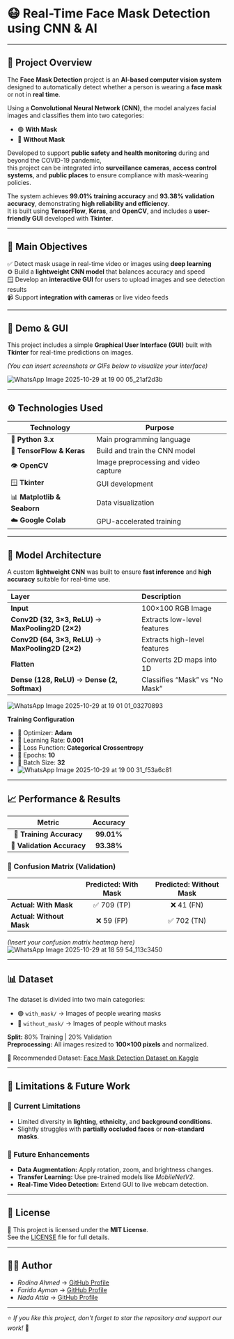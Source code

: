 # 😷 **Real-Time Face Mask Detection using CNN & AI**  
---

## 🧾 **Project Overview**

The **Face Mask Detection** project is an **AI-based computer vision system** designed to automatically detect whether a person is wearing a **face mask** or not in **real time**.  

Using a **Convolutional Neural Network (CNN)**, the model analyzes facial images and classifies them into two categories:
- 🟢 **With Mask**
- 🔴 **Without Mask**

Developed to support **public safety and health monitoring** during and beyond the COVID-19 pandemic,  
this project can be integrated into **surveillance cameras**, **access control systems**, and **public places** to ensure compliance with mask-wearing policies.

The system achieves **99.01% training accuracy** and **93.38% validation accuracy**, demonstrating **high reliability and efficiency**.  
It is built using **TensorFlow**, **Keras**, and **OpenCV**, and includes a **user-friendly GUI** developed with **Tkinter**.

---

## 🎯 **Main Objectives**
✅ Detect mask usage in real-time video or images using **deep learning**  
⚙️ Build a **lightweight CNN model** that balances accuracy and speed  
🪟 Develop an **interactive GUI** for users to upload images and see detection results  
📹 Support **integration with cameras** or live video feeds  

---

## 📸 **Demo & GUI**  
This project includes a simple **Graphical User Interface (GUI)** built with **Tkinter** for real-time predictions on images.  

*(You can insert screenshots or GIFs below to visualize your interface)*  

![WhatsApp Image 2025-10-29 at 19 00 05_21af2d3b](https://github.com/user-attachments/assets/a41edf59-4559-4852-92eb-ad8ed231ac7d)


---

## ⚙️ **Technologies Used**  
| Technology | Purpose |
|-------------|----------|
| 🐍 **Python 3.x** | Main programming language |
| 🧠 **TensorFlow & Keras** | Build and train the CNN model |
| 👁️ **OpenCV** | Image preprocessing and video capture |
| 🪟 **Tkinter** | GUI development |
| 📊 **Matplotlib & Seaborn** | Data visualization |
| ☁️ **Google Colab** | GPU-accelerated training |

---

## 🧠 **Model Architecture**

A custom **lightweight CNN** was built to ensure **fast inference** and **high accuracy** suitable for real-time use.  

| Layer | Description |
|:------|:-------------|
| **Input** | 100×100 RGB Image |
| **Conv2D (32, 3×3, ReLU)** → **MaxPooling2D (2×2)** | Extracts low-level features |
| **Conv2D (64, 3×3, ReLU)** → **MaxPooling2D (2×2)** | Extracts high-level features |
| **Flatten** | Converts 2D maps into 1D |
| **Dense (128, ReLU)** → **Dense (2, Softmax)** | Classifies “Mask” vs “No Mask” |

![WhatsApp Image 2025-10-29 at 19 01 01_03270893](https://github.com/user-attachments/assets/2b7130a3-1901-40fc-afbc-6c8d255741a6)


**Training Configuration**
- 🔹 Optimizer: **Adam**  
- 🔹 Learning Rate: **0.001**  
- 🔹 Loss Function: **Categorical Crossentropy**  
- 🔹 Epochs: **10**  
- 🔹 Batch Size: **32**
- ![WhatsApp Image 2025-10-29 at 19 00 31_f53a6c81](https://github.com/user-attachments/assets/59cb488d-afab-4c0f-9633-9c2693261612)


---

## 📈 **Performance & Results**

| Metric | Accuracy |
|:--------:|:---------:|
| 🧩 **Training Accuracy** | **99.01%** |
| 🧪 **Validation Accuracy** | **93.38%** |

### 🔹 Confusion Matrix (Validation)
|                | Predicted: With Mask | Predicted: Without Mask |
|:---------------|:--------------------:|:------------------------:|
| **Actual: With Mask** | ✅ 709 (TP) | ❌ 41 (FN) |
| **Actual: Without Mask** | ❌ 59 (FP) | ✅ 702 (TN) |

*(Insert your confusion matrix heatmap here)*  
![WhatsApp Image 2025-10-29 at 18 59 54_113c3450](https://github.com/user-attachments/assets/830abaf6-7433-40f3-b37f-f7d315e1b0dd)

---

## 📊 **Dataset**

The dataset is divided into two main categories:  
- 🟢 `with_mask/` → Images of people wearing masks  
- 🔴 `without_mask/` → Images of people without masks  

**Split:** 80% Training | 20% Validation  
**Preprocessing:** All images resized to **100×100 pixels** and normalized.  

🔗 Recommended Dataset: [Face Mask Detection Dataset on Kaggle](https://www.kaggle.com/datasets/omkargurav/face-mask-dataset)

---

## 🚀 **Limitations & Future Work**

### 🔸 Current Limitations
- Limited diversity in **lighting**, **ethnicity**, and **background conditions**.  
- Slightly struggles with **partially occluded faces** or **non-standard masks**.

### 🔹 Future Enhancements
- **Data Augmentation:** Apply rotation, zoom, and brightness changes.  
- **Transfer Learning:** Use pre-trained models like *MobileNetV2*.  
- **Real-Time Video Detection:** Extend GUI to live webcam detection.  

---

## 📄 **License**
📜 This project is licensed under the **MIT License**.  
See the [LICENSE](LICENSE) file for full details.

---

## 🧑‍💻 Author 
- *Rodina Ahmed* → [GitHub Profile](https://github.com/RodinaAhmed) 
- *Farida Ayman* → [GitHub Profile](https://github.com/FaridaAyman) 
- *Nada Attia* → [GitHub Profile](https://github.com/NadaAttia04)
---

⭐ *If you like this project, don't forget to star the repository and support our work!* 🌟

